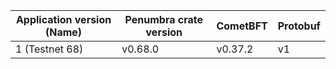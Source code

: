 | Application version (Name)| Penumbra crate version | CometBFT | Protobuf |
| ------------------------- | ---------------------- | -------- | -------- |
| 1 (Testnet 68)            | v0.68.0                | v0.37.2  | v1       |
